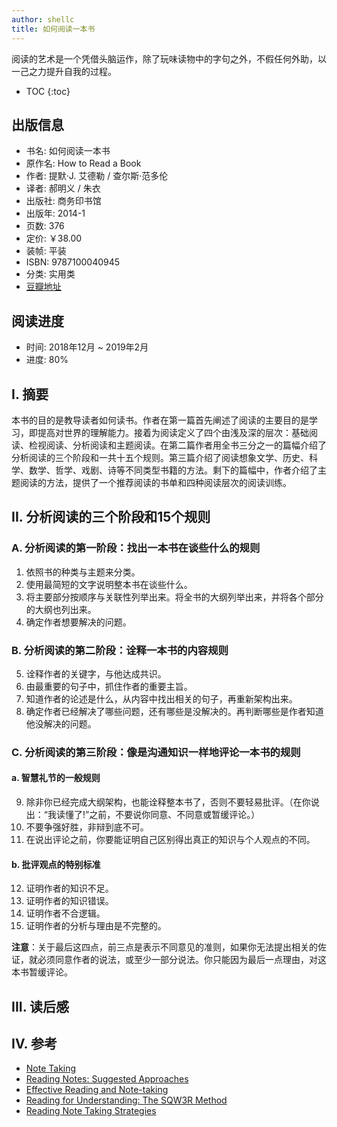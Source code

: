 ```yaml
---
author: shellc
title: 如何阅读一本书
---
```


阅读的艺术是一个凭借头脑运作，除了玩味读物中的字句之外，不假任何外助，以一己之力提升自我的过程。

<!--more-->

* TOC
{:toc}

## 出版信息

- 书名: 如何阅读一本书
- 原作名: How to Read a Book
- 作者: 提默·J. 艾德勒 / 查尔斯·范多伦 
- 译者: 郝明义 / 朱衣 
- 出版社: 商务印书馆
- 出版年: 2014-1
- 页数: 376
- 定价: ￥38.00
- 装帧: 平装
- ISBN: 9787100040945
- 分类: 实用类
- [豆瓣地址](https://book.douban.com/subject/1013208/)

## 阅读进度

- 时间: 2018年12月 ~ 2019年2月
- 进度: 80%

<!--![如何阅读一本书](https://img1.doubanio.com/view/subject/l/public/s1670978.jpg){:class="book-img"}-->

## I. 摘要

本书的目的是教导读者如何读书。作者在第一篇首先阐述了阅读的主要目的是学习，即提高对世界的理解能力。接着为阅读定义了四个由浅及深的层次：基础阅读、检视阅读、分析阅读和主题阅读。在第二篇作者用全书三分之一的篇幅介绍了分析阅读的三个阶段和一共十五个规则。第三篇介绍了阅读想象文学、历史、科学、数学、哲学、戏剧、诗等不同类型书籍的方法。剩下的篇幅中，作者介绍了主题阅读的方法，提供了一个推荐阅读的书单和四种阅读层次的阅读训练。

## II. 分析阅读的三个阶段和15个规则

### A. 分析阅读的第一阶段：找出一本书在谈些什么的规则

1. 依照书的种类与主题来分类。
2. 使用最简短的文字说明整本书在谈些什么。
3. 将主要部分按顺序与关联性列举出来。将全书的大纲列举出来，并将各个部分的大纲也列出来。
4. 确定作者想要解决的问题。

### B. 分析阅读的第二阶段：诠释一本书的内容规则 

5. 诠释作者的关键字，与他达成共识。 
6. 由最重要的句子中，抓住作者的重要主旨。
7. 知道作者的论述是什么，从内容中找出相关的句子，再重新架构出来。
8. 确定作者已经解决了哪些问题，还有哪些是没解决的。再判断哪些是作者知道他没解决的问题。

### C. 分析阅读的第三阶段：像是沟通知识一样地评论一本书的规则 

#### a. 智慧礼节的一般规则 

9. 除非你已经完成大纲架构，也能诠释整本书了，否则不要轻易批评。（在你说出：“我读懂了!”之前，不要说你同意、不同意或暂缓评论。）
10. 不要争强好胜，非辩到底不可。
11. 在说出评论之前，你要能证明自己区别得出真正的知识与个人观点的不同。 

#### b. 批评观点的特别标准 

12. 证明作者的知识不足。
13. 证明作者的知识错误。
14. 证明作者不合逻辑。
15. 证明作者的分析与理由是不完整的。

**注意**：关于最后这四点，前三点是表示不同意见的准则，如果你无法提出相关的佐证，就必须同意作者的说法，或至少一部分说法。你只能因为最后一点理由，对这本书暂缓评论。

## III. 读后感



## IV. 参考

- [Note Taking](https://en.wikipedia.org/wiki/Note-taking)
- [Reading Notes: Suggested Approaches](http://rhart.org/courses/materials/notes/)
- [Effective Reading and Note-taking](https://student.unsw.edu.au/effective-reading-and-note-taking)
- [Reading for Understanding: The SQW3R Method](https://student.unsw.edu.au/reading-understanding)
- [Reading Note Taking Strategies](https://student.unsw.edu.au/notemaking-written-text)

